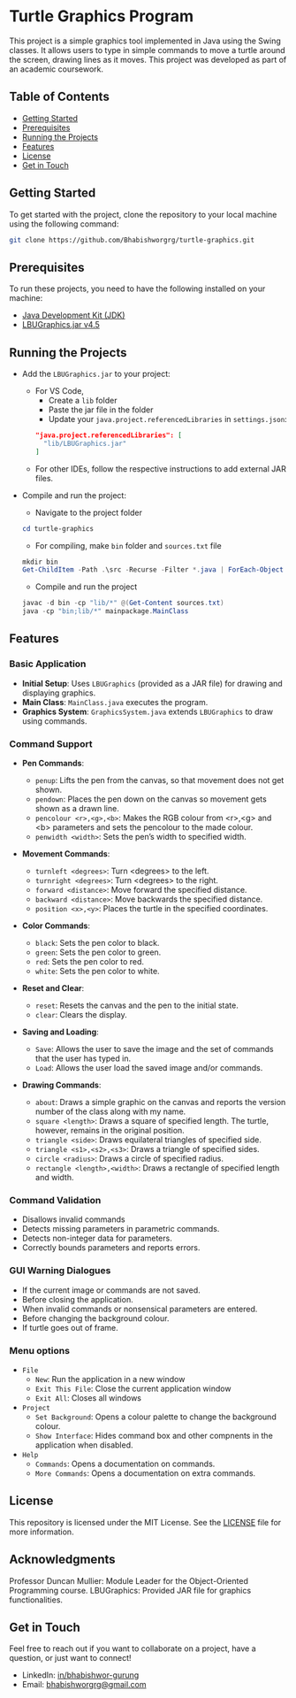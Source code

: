 # Turtle Graphics Program
This project is a simple graphics tool implemented in Java using the Swing classes. It allows users to type in simple commands to move a turtle around the screen, drawing lines as it moves. This project was developed as part of an academic coursework.


## Table of Contents
- [Getting Started](#getting-started)
- [Prerequisites](#prerequisites)
- [Running the Projects](#running-the-projects)
- [Features](#features)
- [License](#license)
- [Get in Touch](#get-in-touch)


## Getting Started
To get started with the project, clone the repository to your local machine using the following command:
```bash
git clone https://github.com/Bhabishworgrg/turtle-graphics.git
```

## Prerequisites
To run these projects, you need to have the following installed on your machine:
- [Java Development Kit (JDK)](https://www.oracle.com/in/java/technologies/downloads/)
- [LBUGraphics.jar v4.5](https://github.com/LBU-OOP/OOPturtleGraphicsLibrary/blob/db72a5f59815045516ea444bd8680b1b4cc26e33/LBUGraphics.jar)


## Running the Projects
- Add the `LBUGraphics.jar` to your project:
  - For VS Code,
    - Create a `lib` folder
    - Paste the jar file in the folder
    - Update your `java.project.referencedLibraries` in `settings.json`:
    ```json
    "java.project.referencedLibraries": [
      "lib/LBUGraphics.jar"
    ]
    ```
  - For other IDEs, follow the respective instructions to add external JAR files.

- Compile and run the project:
  - Navigate to the project folder
  ```powershell
  cd turtle-graphics
  ```
  - For compiling, make `bin` folder and `sources.txt` file
  ```powershell
  mkdir bin
  Get-ChildItem -Path .\src -Recurse -Filter *.java | ForEach-Object { $_.FullName } > sources.txt
  ```
  - Compile and run the project
  ```powershell
  javac -d bin -cp "lib/*" @(Get-Content sources.txt)
  java -cp "bin;lib/*" mainpackage.MainClass
  ```


## Features
### Basic Application
- **Initial Setup**: Uses `LBUGraphics` (provided as a JAR file) for drawing and displaying graphics.
- **Main Class**: `MainClass.java` executes the program.
- **Graphics System**: `GraphicsSystem.java` extends `LBUGraphics` to draw using commands.

### Command Support
- **Pen Commands**:
  - `penup`: Lifts the pen from the canvas, so that movement does not get shown.
  - `pendown`: Places the pen down on the canvas so movement gets shown as a drawn line.
  - `pencolour <r>,<g>,<b>`:	Makes the RGB colour from \<r>,\<g> and \<b> parameters and sets the pencolour to the made colour.
  - `penwidth <width>`:	Sets the pen’s width to specified width.

- **Movement Commands**:
  - `turnleft <degrees>`: Turn \<degrees> to the left.
  - `turnright <degrees>`: Turn \<degrees> to the right.
  - `forward <distance>`: Move forward the specified distance.
  - `backward <distance>`: Move backwards the specified distance.
  - `position <x>,<y>`:	Places the turtle in the specified coordinates.

- **Color Commands**:
  - `black`: Sets the pen color to black.
  - `green`: Sets the pen color to green.
  - `red`: Sets the pen color to red.
  - `white`: Sets the pen color to white.

- **Reset and Clear**:
  - `reset`: Resets the canvas and the pen to the initial state.
  - `clear`: Clears the display.

- **Saving and Loading**:
  - `Save`: Allows the user to save the image and the set of commands that the user has typed in.
  - `Load`: Allows the user load the saved image and/or commands.

- **Drawing Commands**:
  - `about`:	Draws a simple graphic on the canvas and reports the version number of the class along with my name.
  - `square <length>`:	Draws a square of specified length. The turtle, however, remains in the original position.
  - `triangle <side>`:	Draws equilateral triangles of specified side.
  - `triangle <s1>,<s2>,<s3>`:	Draws a triangle of specified sides.
  - `circle <radius>`:	Draws a circle of specified radius.
  - `rectangle <length>,<width>`:	Draws a rectangle of specified length and width.

### Command Validation
- Disallows invalid commands
- Detects missing parameters in parametric commands.
- Detects non-integer data for parameters.
- Correctly bounds parameters and reports errors.

### GUI Warning Dialogues
- If the current image or commands are not saved.
- Before closing the application.
- When invalid commands or nonsensical parameters are entered.
- Before changing the background colour.
- If turtle goes out of frame.

### Menu options
- `File`
  - `New`: Run the application in a new window
  - `Exit This File`: Close the current application window
  - `Exit All`: Closes all windows
- `Project`
  - `Set Background`: Opens a colour palette to change the background colour.
  - `Show Interface`: Hides command box and other compnents in the application when disabled.
- `Help`
  - `Commands`: Opens a documentation on commands.
  - `More Commands`: Opens a documentation on extra commands.


## License
This repository is licensed under the MIT License. See the [LICENSE](LICENSE) file for more information.


## Acknowledgments
Professor Duncan Mullier: Module Leader for the Object-Oriented Programming course.
LBUGraphics: Provided JAR file for graphics functionalities.


## Get in Touch
Feel free to reach out if you want to collaborate on a project, have a question, or just want to connect!
- LinkedIn: [in/bhabishwor-gurung](https://www.linkedin.com/in/bhabishwor-gurung/)
- Email: [bhabishworgrg@gmail.com](mailto:bhabishworgrg@gmail.com)
